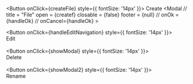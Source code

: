  <Button onClick={createFile} style={{ fontSize: '14px' }}>
                                Create
                            </Button>
                            <Modal
                              // title = "File"
                              open = {createf}
                              closable = {false}
                              footer = {null}
                              // onOk = {handleOk}
                              // onCancel={handleOk}
                              >
                                <p><FormFile /></p>
                            </Modal>
                            <Button onClick={handleEditNavigation} style={{ fontSize: '14px' }}>  
                                Edit  
                            </Button>  
                            <Button onClick={showModal} style={{ fontSize: '14px' }}>  
                                Delete  
                            </Button>  
                            <Button onClick={showModal2} style={{ fontSize: '14px' }}>  
                                Rename  
                            </Button>  